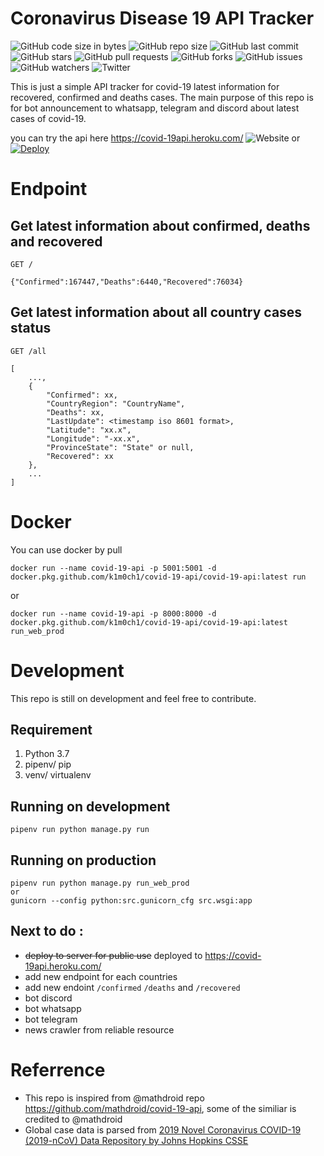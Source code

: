 # Coronavirus Disease 19 API Tracker

![GitHub code size in bytes](https://img.shields.io/github/languages/code-size/k1m0ch1/covid-19-api)
![GitHub repo size](https://img.shields.io/github/repo-size/k1m0ch1/covid-19-api)
![GitHub last commit](https://img.shields.io/github/last-commit/k1m0ch1/covid-19-api)
![GitHub stars](https://img.shields.io/github/stars/k1m0ch1/covid-19-api)
![GitHub pull requests](https://img.shields.io/github/issues-pr/k1m0ch1/covid-19-api)
![GitHub forks](https://img.shields.io/github/forks/k1m0ch1/covid-19-api)
![GitHub issues](https://img.shields.io/github/issues/k1m0ch1/covid-19-api)
![GitHub watchers](https://img.shields.io/github/watchers/k1m0ch1/covid-19-api)
![Twitter](https://img.shields.io/twitter/follow/bukanyahya?style=social)

This is just a simple API tracker for covid-19 latest information for recovered, confirmed and deaths cases. The main purpose of this repo is for bot announcement to whatsapp, telegram and discord about latest cases of covid-19.

you can try the api here [https;//covid-19api.heroku.com/](https;//covid-19api.heroku.com/) ![Website](https://img.shields.io/website?down_message=offline&up_message=online&url=https%3A%2F%2Fcovid-19api.herokuapp.com%2F)
or [![Deploy](https://www.herokucdn.com/deploy/button.png)](https://heroku.com/deploy)


# Endpoint

## Get latest information about confirmed, deaths and recovered
```
GET /
```

```
{"Confirmed":167447,"Deaths":6440,"Recovered":76034}
```
## Get latest information about all country cases status
```
GET /all
```
```
[
    ...,
    {
        "Confirmed": xx,
        "CountryRegion": "CountryName",
        "Deaths": xx,
        "LastUpdate": <timestamp iso 8601 format>,
        "Latitude": "xx.x",
        "Longitude": "-xx.x",
        "ProvinceState": "State" or null,
        "Recovered": xx
    },
    ...
]
```

# Docker
You can use docker by pull
```
docker run --name covid-19-api -p 5001:5001 -d docker.pkg.github.com/k1m0ch1/covid-19-api/covid-19-api:latest run
```
or
```
docker run --name covid-19-api -p 8000:8000 -d docker.pkg.github.com/k1m0ch1/covid-19-api/covid-19-api:latest run_web_prod
```

# Development
This repo is still on development and feel free to contribute.
## Requirement
1. Python 3.7
2. pipenv/ pip
3. venv/ virtualenv

## Running on development
```
pipenv run python manage.py run
```

## Running on production
```
pipenv run python manage.py run_web_prod
or
gunicorn --config python:src.gunicorn_cfg src.wsgi:app
```

## Next to do :
- ~~deploy to server for public use~~ deployed to [https;//covid-19api.heroku.com/](https;//covid-19api.heroku.com/)
- add new endpoint for each countries
- add new endoint `/confirmed` `/deaths` and `/recovered`
- bot discord
- bot whatsapp
- bot telegram
- news crawler from reliable resource

# Referrence
- This repo is inspired from @mathdroid repo https://github.com/mathdroid/covid-19-api, some of the similiar is credited to @mathdroid
- Global case data is parsed from [2019 Novel Coronavirus COVID-19 (2019-nCoV) Data Repository by Johns Hopkins CSSE](https://github.com/CSSEGISandData/COVID-19)
